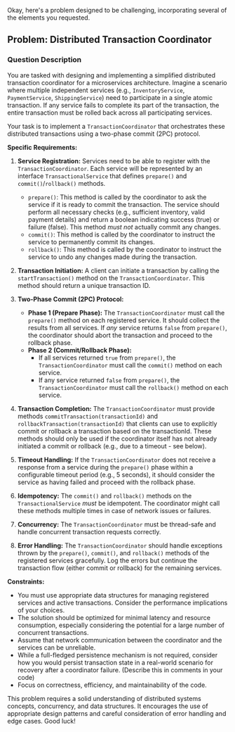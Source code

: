 Okay, here's a problem designed to be challenging, incorporating several of the elements you requested.

## Problem: Distributed Transaction Coordinator

### Question Description

You are tasked with designing and implementing a simplified distributed transaction coordinator for a microservices architecture. Imagine a scenario where multiple independent services (e.g., `InventoryService`, `PaymentService`, `ShippingService`) need to participate in a single atomic transaction.  If any service fails to complete its part of the transaction, the entire transaction must be rolled back across all participating services.

Your task is to implement a `TransactionCoordinator` that orchestrates these distributed transactions using a two-phase commit (2PC) protocol.

**Specific Requirements:**

1.  **Service Registration:** Services need to be able to register with the `TransactionCoordinator`. Each service will be represented by an interface `TransactionalService` that defines `prepare()` and `commit()`/`rollback()` methods.
    *   `prepare()`:  This method is called by the coordinator to ask the service if it is ready to commit the transaction. The service should perform all necessary checks (e.g., sufficient inventory, valid payment details) and return a boolean indicating success (true) or failure (false).  This method *must not* actually commit any changes.
    *   `commit()`:  This method is called by the coordinator to instruct the service to permanently commit its changes.
    *   `rollback()`: This method is called by the coordinator to instruct the service to undo any changes made during the transaction.

2.  **Transaction Initiation:**  A client can initiate a transaction by calling the `startTransaction()` method on the `TransactionCoordinator`. This method should return a unique transaction ID.

3.  **Two-Phase Commit (2PC) Protocol:**
    *   **Phase 1 (Prepare Phase):**  The `TransactionCoordinator` must call the `prepare()` method on each registered service.  It should collect the results from all services. If *any* service returns `false` from `prepare()`, the coordinator should abort the transaction and proceed to the rollback phase.
    *   **Phase 2 (Commit/Rollback Phase):**
        *   If all services returned `true` from `prepare()`, the `TransactionCoordinator` must call the `commit()` method on each service.
        *   If any service returned `false` from `prepare()`, the `TransactionCoordinator` must call the `rollback()` method on each service.

4.  **Transaction Completion:** The `TransactionCoordinator` must provide methods `commitTransaction(transactionId)` and `rollbackTransaction(transactionId)` that clients can use to explicitly commit or rollback a transaction based on the transactionId.  These methods should only be used if the coordinator itself has not already initiated a commit or rollback (e.g., due to a timeout - see below).

5. **Timeout Handling:** If the `TransactionCoordinator` does not receive a response from a service during the `prepare()` phase within a configurable timeout period (e.g., 5 seconds), it should consider the service as having failed and proceed with the rollback phase.

6.  **Idempotency:** The `commit()` and `rollback()` methods on the `TransactionalService` *must* be idempotent.  The coordinator might call these methods multiple times in case of network issues or failures.

7.  **Concurrency:** The `TransactionCoordinator` must be thread-safe and handle concurrent transaction requests correctly.

8.  **Error Handling:**  The `TransactionCoordinator` should handle exceptions thrown by the `prepare()`, `commit()`, and `rollback()` methods of the registered services gracefully. Log the errors but continue the transaction flow (either commit or rollback) for the remaining services.

**Constraints:**

*   You must use appropriate data structures for managing registered services and active transactions. Consider the performance implications of your choices.
*   The solution should be optimized for minimal latency and resource consumption, especially considering the potential for a large number of concurrent transactions.
*   Assume that network communication between the coordinator and the services can be unreliable.
*   While a full-fledged persistence mechanism is not required, consider how you would persist transaction state in a real-world scenario for recovery after a coordinator failure.  (Describe this in comments in your code)
*   Focus on correctness, efficiency, and maintainability of the code.

This problem requires a solid understanding of distributed systems concepts, concurrency, and data structures. It encourages the use of appropriate design patterns and careful consideration of error handling and edge cases. Good luck!
